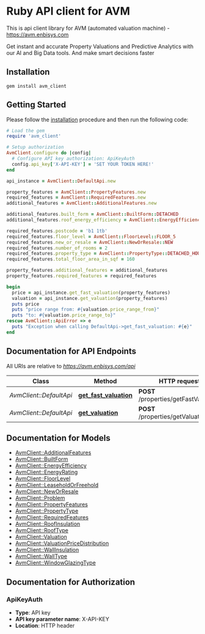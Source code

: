 # Ruby API client for AVM

This is api client library for AVM (automated valuation machine) - https://avm.enbisys.com

Get instant and accurate Property Valuations and Predictive Analytics with our AI and Big Data tools. And make smart decisions faster

## Installation

```
gem install avm_client
```

## Getting Started

Please follow the [installation](#installation) procedure and then run the following code:

```ruby
# Load the gem
require 'avm_client'

# Setup authorization
AvmClient.configure do |config|
  # Configure API key authorization: ApiKeyAuth
  config.api_key['X-API-KEY'] = 'SET YOUR TOKEN HERE!'
end

api_instance = AvmClient::DefaultApi.new

property_features = AvmClient::PropertyFeatures.new
required_features = AvmClient::RequiredFeatures.new
additional_features = AvmClient::AdditionalFeatures.new

additional_features.built_form = AvmClient::BuiltForm::DETACHED
additional_features.roof_energy_efficiency = AvmClient::EnergyEfficiency::GOOD

required_features.postcode = 'b1 1tb'
required_features.floor_level = AvmClient::FloorLevel::FLOOR_5
required_features.new_or_resale = AvmClient::NewOrResale::NEW
required_features.number_of_rooms = 2
required_features.property_type = AvmClient::PropertyType::DETACHED_HOUSE
required_features.total_floor_area_in_sqf = 160

property_features.additional_features = additional_features
property_features.required_features = required_features

begin
  price = api_instance.get_fast_valuation(property_features)
  valuation = api_instance.get_valuation(property_features)
  puts price
  puts "price range from: #{valuation.price_range_from}"
  puts "to: #{valuation.price_range_to}"
rescue AvmClient::ApiError => e
  puts "Exception when calling DefaultApi->get_fast_valuation: #{e}"
end
```

## Documentation for API Endpoints

All URIs are relative to *https://avm.enbisys.com/api*

Class | Method | HTTP request | Description
------------ | ------------- | ------------- | -------------
*AvmClient::DefaultApi* | [**get_fast_valuation**](docs/DefaultApi.md#get_fast_valuation) | **POST** /properties/getFastValuation | 
*AvmClient::DefaultApi* | [**get_valuation**](docs/DefaultApi.md#get_valuation) | **POST** /properties/getValuation | 


## Documentation for Models

 - [AvmClient::AdditionalFeatures](docs/AdditionalFeatures.md)
 - [AvmClient::BuiltForm](docs/BuiltForm.md)
 - [AvmClient::EnergyEfficiency](docs/EnergyEfficiency.md)
 - [AvmClient::EnergyRating](docs/EnergyRating.md)
 - [AvmClient::FloorLevel](docs/FloorLevel.md)
 - [AvmClient::LeaseholdOrFreehold](docs/LeaseholdOrFreehold.md)
 - [AvmClient::NewOrResale](docs/NewOrResale.md)
 - [AvmClient::Problem](docs/Problem.md)
 - [AvmClient::PropertyFeatures](docs/PropertyFeatures.md)
 - [AvmClient::PropertyType](docs/PropertyType.md)
 - [AvmClient::RequiredFeatures](docs/RequiredFeatures.md)
 - [AvmClient::RoofInsulation](docs/RoofInsulation.md)
 - [AvmClient::RoofType](docs/RoofType.md)
 - [AvmClient::Valuation](docs/Valuation.md)
 - [AvmClient::ValuationPriceDistribution](docs/ValuationPriceDistribution.md)
 - [AvmClient::WallInsulation](docs/WallInsulation.md)
 - [AvmClient::WallType](docs/WallType.md)
 - [AvmClient::WindowGlazingType](docs/WindowGlazingType.md)

## Documentation for Authorization

### ApiKeyAuth

- **Type**: API key
- **API key parameter name**: X-API-KEY
- **Location**: HTTP header

